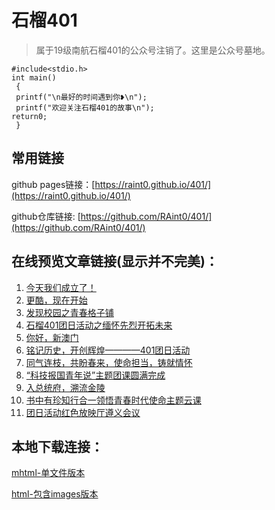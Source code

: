 # 石榴401

> 属于19级南航石榴401的公众号注销了。这里是公众号墓地。

```
#include<stdio.h>
int main()
 {
 printf("\n最好的时间遇到你❥\n");
 printf("欢迎关注石榴401的故事\n");
return0;
 }
```

## 常用链接

github pages链接：[https://raint0.github.io/401/](https://raint0.github.io/401/)

github仓库链接: [https://github.com/RAint0/401/](https://github.com/RAint0/401/)

## 在线预览文章链接(显示并不完美)：

1. [今天我们成立了！](https://raint0.github.io/401/今天我们成立了！.html)
2. [更酷，现在开始](https://raint0.github.io/401/更酷，现在开始.html)
3. [发现校园之青春格子铺](https://raint0.github.io/401/发现校园之青春格子铺.html)
4. [石榴401团日活动之缅怀先烈开拓未来](https://raint0.github.io/401/石榴401团日活动之缅怀先烈开拓未来.html)
5. [你好，新澳门](https://raint0.github.io/401/你好，新澳门.html)
6. [铭记历史，开创辉煌————401团日活动](https://raint0.github.io/401/铭记历史，开创辉煌401团日活动.html)
7. [同气连枝，共盼春来，使命担当，铸就情怀](https://raint0.github.io/401/同气连枝，共盼春来，使命担当，铸就情怀.html)
8. [“科技报国青年说”主题团课圆满完成](https://raint0.github.io/401/科技报国青年说主题团课圆满完成.html)
9. [入总统府，溯流金陵](https://raint0.github.io/401/入总统府，溯流金陵.html)
10. [书中有珍知行合一领悟青春时代使命主题云课](https://raint0.github.io/401/书中有珍知行合一领悟青春时代使命主题云课.html)
11. [团日活动红色放映厅遵义会议](https://raint0.github.io/401/团日活动红色放映厅遵义会议.html)

## 本地下载连接：

[mhtml-单文件版本](https://github.com/RAint0/401/releases/tag/html_version)

[html-包含images版本](https://github.com/RAint0/401/releases/tag/html_version)
